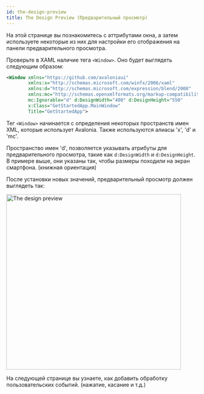 ```yaml
---
id: the-design-preview
title: The Design Preview (Предварительный просмотр)
---
```


На этой странице вы познакомитесь с аттрибутами окна, 
а затем используете некоторые из них для настройки его отображения на панели предварительного просмотра.


Проверьте в XAML наличие тега `<Window>`. Оно будет выглядеть следующим образом:

```xml
<Window xmlns="https://github.com/avaloniaui"
        xmlns:x="http://schemas.microsoft.com/winfx/2006/xaml"
        xmlns:d="http://schemas.microsoft.com/expression/blend/2008"
        xmlns:mc="http://schemas.openxmlformats.org/markup-compatibility/2006"
        mc:Ignorable="d" d:DesignWidth="400" d:DesignHeight="550"
        x:Class="GetStartedApp.MainWindow"
        Title="GetStartedApp">
```

Тег `<Window>` начинается с определения некоторых пространств имен XML, которые использует Avalonia.
Также используются алиасы 'x', 'd' и 'mc'.

Пространство имен 'd', позволяется указывать атрибуты для предварительного просмотра, такие как `d:DesignWidth` и `d:DesignHeight`. В примере выше, они указаны так, чтобы размеры походили на экран смартфона. (книжная ориентация)

После установки новых значений, предварительный просмотр должен выглядеть так:

<div style={{textAlign: 'center'}}>
    <img src="/img/get-started/test-drive/design-preview.png" alt="The design preview" width='460'/>
</div>

На следующей странице вы узнаете, как добавить обработку пользовательских событий. (нажатие, касание и т.д.)
